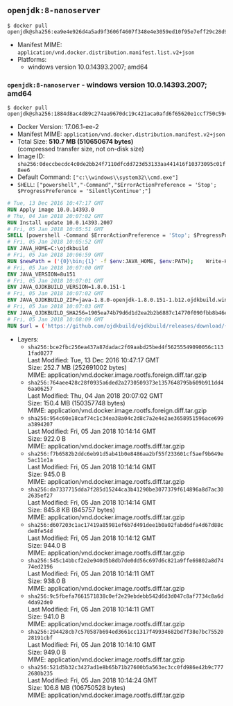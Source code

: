 ## `openjdk:8-nanoserver`

```console
$ docker pull openjdk@sha256:ea9e4e926d4a5ad9f3606f4607f348e4e3059ed10f95e7eff29c28d93881fadd
```

-	Manifest MIME: `application/vnd.docker.distribution.manifest.list.v2+json`
-	Platforms:
	-	windows version 10.0.14393.2007; amd64

### `openjdk:8-nanoserver` - windows version 10.0.14393.2007; amd64

```console
$ docker pull openjdk@sha256:1884d8ac4d89c274aa9670dc19c421aca0afd6f65620e1ccf750c594af1b5d68
```

-	Docker Version: 17.06.1-ee-2
-	Manifest MIME: `application/vnd.docker.distribution.manifest.v2+json`
-	Total Size: **510.7 MB (510650674 bytes)**  
	(compressed transfer size, not on-disk size)
-	Image ID: `sha256:0deccbecdc4c0de2bb24f7110dfcdd723d53133aa441416f10373095c01f8ee6`
-	Default Command: `["c:\\windows\\system32\\cmd.exe"]`
-	`SHELL`: `["powershell","-Command","$ErrorActionPreference = 'Stop'; $ProgressPreference = 'SilentlyContinue';"]`

```dockerfile
# Tue, 13 Dec 2016 10:47:17 GMT
RUN Apply image 10.0.14393.0
# Thu, 04 Jan 2018 20:07:02 GMT
RUN Install update 10.0.14393.2007
# Fri, 05 Jan 2018 10:05:51 GMT
SHELL [powershell -Command $ErrorActionPreference = 'Stop'; $ProgressPreference = 'SilentlyContinue';]
# Fri, 05 Jan 2018 10:05:52 GMT
ENV JAVA_HOME=C:\ojdkbuild
# Fri, 05 Jan 2018 10:06:59 GMT
RUN $newPath = ('{0}\bin;{1}' -f $env:JAVA_HOME, $env:PATH); 	Write-Host ('Updating PATH: {0}' -f $newPath); 	setx /M PATH $newPath;
# Fri, 05 Jan 2018 10:07:00 GMT
ENV JAVA_VERSION=8u151
# Fri, 05 Jan 2018 10:07:01 GMT
ENV JAVA_OJDKBUILD_VERSION=1.8.0.151-1
# Fri, 05 Jan 2018 10:07:02 GMT
ENV JAVA_OJDKBUILD_ZIP=java-1.8.0-openjdk-1.8.0.151-1.b12.ojdkbuild.windows.x86_64.zip
# Fri, 05 Jan 2018 10:07:03 GMT
ENV JAVA_OJDKBUILD_SHA256=1905ea74b79d6d1d2ea2b2b6887c14770f090fbb8b46e7e1bfb56e92845e9cf2
# Fri, 05 Jan 2018 10:08:09 GMT
RUN $url = ('https://github.com/ojdkbuild/ojdkbuild/releases/download/{0}/{1}' -f $env:JAVA_OJDKBUILD_VERSION, $env:JAVA_OJDKBUILD_ZIP); 	Write-Host ('Downloading {0} ...' -f $url); 	Invoke-WebRequest -Uri $url -OutFile 'ojdkbuild.zip'; 	Write-Host ('Verifying sha256 ({0}) ...' -f $env:JAVA_OJDKBUILD_SHA256); 	if ((Get-FileHash ojdkbuild.zip -Algorithm sha256).Hash -ne $env:JAVA_OJDKBUILD_SHA256) { 		Write-Host 'FAILED!'; 		exit 1; 	}; 		Write-Host 'Expanding ...'; 	Expand-Archive ojdkbuild.zip -DestinationPath C:\; 		Write-Host 'Renaming ...'; 	Move-Item 		-Path ('C:\{0}' -f ($env:JAVA_OJDKBUILD_ZIP -Replace '.zip$', '')) 		-Destination $env:JAVA_HOME 	; 		Write-Host 'Verifying install ...'; 	Write-Host '  java -version'; java -version; 	Write-Host '  javac -version'; javac -version; 		Write-Host 'Removing ...'; 	Remove-Item ojdkbuild.zip -Force; 		Write-Host 'Complete.';
```

-	Layers:
	-	`sha256:bce2fbc256ea437a87dadac2f69aabd25bed4f56255549090056c1131fad0277`  
		Last Modified: Tue, 13 Dec 2016 10:47:17 GMT  
		Size: 252.7 MB (252691002 bytes)  
		MIME: application/vnd.docker.image.rootfs.foreign.diff.tar.gzip
	-	`sha256:764aee428c28f0935a6ded2a2730509373e1357648795b609b911dd46aa06257`  
		Last Modified: Thu, 04 Jan 2018 20:07:02 GMT  
		Size: 150.4 MB (150357748 bytes)  
		MIME: application/vnd.docker.image.rootfs.foreign.diff.tar.gzip
	-	`sha256:954c60e18caf74c1c34ea38a04c2d8c7a2e4e2ae3658951596ace699a3894207`  
		Last Modified: Fri, 05 Jan 2018 10:14:14 GMT  
		Size: 922.0 B  
		MIME: application/vnd.docker.image.rootfs.diff.tar.gzip
	-	`sha256:f7b6582b2ddc6eb91d5ab41b0e8486aa2bf55f233601cf5aef9b649e5ac11e1a`  
		Last Modified: Fri, 05 Jan 2018 10:14:14 GMT  
		Size: 945.0 B  
		MIME: application/vnd.docker.image.rootfs.diff.tar.gzip
	-	`sha256:da7337715dda7f285d15244ca3b41290be3077379f614896a8d7ac302635ef27`  
		Last Modified: Fri, 05 Jan 2018 10:14:14 GMT  
		Size: 845.8 KB (845757 bytes)  
		MIME: application/vnd.docker.image.rootfs.diff.tar.gzip
	-	`sha256:d607203c1ac17419a85981ef6b7d491dee1b0a02fabd6dfa4d67d88cde8fe54d`  
		Last Modified: Fri, 05 Jan 2018 10:14:12 GMT  
		Size: 944.0 B  
		MIME: application/vnd.docker.image.rootfs.diff.tar.gzip
	-	`sha256:545c14bbcf2e2e940d5b8db7de0dd56c697d6c821a9ffe69802a8d7474ed2196`  
		Last Modified: Fri, 05 Jan 2018 10:14:11 GMT  
		Size: 938.0 B  
		MIME: application/vnd.docker.image.rootfs.diff.tar.gzip
	-	`sha256:9c5fbefa7661571838c0ef2e29ebdebb542d6d3d047c8af7734c8a6d4da92de0`  
		Last Modified: Fri, 05 Jan 2018 10:14:11 GMT  
		Size: 941.0 B  
		MIME: application/vnd.docker.image.rootfs.diff.tar.gzip
	-	`sha256:294428cb7c570587b694ed3661cc1317f49934682bd7f38e7bc7552028191cbf`  
		Last Modified: Fri, 05 Jan 2018 10:14:10 GMT  
		Size: 949.0 B  
		MIME: application/vnd.docker.image.rootfs.diff.tar.gzip
	-	`sha256:521d5b32c3427ad1e8b65b71b27600b5a563ec3cc0fd986e42b9c7772680b235`  
		Last Modified: Fri, 05 Jan 2018 10:14:24 GMT  
		Size: 106.8 MB (106750528 bytes)  
		MIME: application/vnd.docker.image.rootfs.diff.tar.gzip

